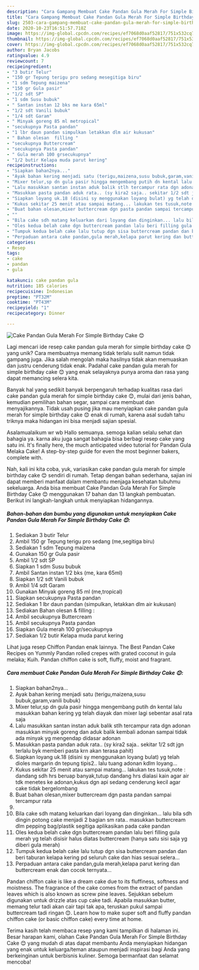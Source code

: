 ```yaml
---
description: "Cara Gampang Membuat Cake Pandan Gula Merah For Simple Birthday Cake 😊, Lezat Sekali"
title: "Cara Gampang Membuat Cake Pandan Gula Merah For Simple Birthday Cake 😊, Lezat Sekali"
slug: 2503-cara-gampang-membuat-cake-pandan-gula-merah-for-simple-birthday-cake-lezat-sekali
date: 2020-10-23T16:51:57.718Z
image: https://img-global.cpcdn.com/recipes/ef7068d0aaf52817/751x532cq70/cake-pandan-gula-merah-for-simple-birthday-cake-😊-foto-resep-utama.jpg
thumbnail: https://img-global.cpcdn.com/recipes/ef7068d0aaf52817/751x532cq70/cake-pandan-gula-merah-for-simple-birthday-cake-😊-foto-resep-utama.jpg
cover: https://img-global.cpcdn.com/recipes/ef7068d0aaf52817/751x532cq70/cake-pandan-gula-merah-for-simple-birthday-cake-😊-foto-resep-utama.jpg
author: Bryan Jacobs
ratingvalue: 4.9
reviewcount: 7
recipeingredient:
- "3 butir Telur"
- "150 gr Tepung terigu pro sedang mesegitiga biru"
- "1 sdm Tepung maizena"
- "150 gr Gula pasir"
- "1/2 sdt SP"
- "1 sdm Susu bubuk"
- " Santan instan 12 bks me kara 65ml"
- "1/2 sdt Vanili bubuk"
- "1/4 sdt Garam"
- " Minyak goreng 85 ml metropical"
- "secukupnya Pasta pandan"
- "1 lbr daun pandan simpulkan letakkan dlm air kukusan"
- " Bahan olesan  filling "
- "secukupnya Buttercream"
- "secukupnya Pasta pandan"
- " Gula merah 100 grsecukupnya"
- "1/2 butir Kelapa muda parut kering"
recipeinstructions:
- "Siapkan bahan2nya..."
- "Ayak bahan kering menjadi satu (terigu,maizena,susu bubuk,garam,vanili bubuk)"
- "Mixer telur,sp dn gula pasir hingga mengembang putih dn kental lalu masukkan bahan kering yg telah diayak dan mixer lagi sebentar asal rata saja"
- "Lalu masukkan santan instan aduk balik stlh tercampur rata dgn adonan masukkan minyak goreng dan aduk balik kembali adonan sampai tidak ada minyak yg mengendap didasar adonan"
- "Masukkan pasta pandan aduk rata.. (sy kira2 saja.. sekitar 1/2 sdt jgn terlalu byk memberi pasta krn akan terasa pahit)"
- "Siapkan loyang uk.18 (disini sy menggunakan loyang bulat) yg telah dioles margarin dn tepung tipis2.. lalu tuang adonan kdlm loyang..."
- "Kukus sekitar 25 menit atau sampai matang... lakukan tes tusuk,note : dandang sdh hrs beruap banyak,tutup dandang hrs dialasi kain agar air tdk menetes ke adonan,kukus dgn api sedang cenderung kecil agar cake tidak bergelombang"
- "Buat bahan olesan,mixer buttercream dgn pasta pandan sampai tercampur rata"
- ""
- "Bila cake sdh matang keluarkan dari loyang dan dinginkan... lalu bila sdh dingin potong cake menjadi 2 bagian sm rata.. masukkan buttercream dlm pepping bag/plastik segitiga aplikasikan pada cake pandan"
- "Oles kedua belah cake dgn buttercream pandan lalu beri filling gula merah yg telah disisir halus diatas buttercream (hanya satu sisi saja yg diberi gula merah)"
- "Tumpuk kedua belah cake lalu tutup dgn sisa buttercream pandan dan beri taburan kelapa kering pd seluruh cake dan hias sesuai selera..."
- "Perpaduan antara cake pandan,gula merah,kelapa parut kering dan buttercream enak dan cocok ternyata..."
categories:
- Resep
tags:
- cake
- pandan
- gula

katakunci: cake pandan gula 
nutrition: 185 calories
recipecuisine: Indonesian
preptime: "PT32M"
cooktime: "PT43M"
recipeyield: "1"
recipecategory: Dinner

---
```



![Cake Pandan Gula Merah For Simple Birthday Cake 😊](https://img-global.cpcdn.com/recipes/ef7068d0aaf52817/751x532cq70/cake-pandan-gula-merah-for-simple-birthday-cake-😊-foto-resep-utama.jpg)

Lagi mencari ide resep cake pandan gula merah for simple birthday cake 😊 yang unik? Cara membuatnya memang tidak terlalu sulit namun tidak gampang juga. Jika salah mengolah maka hasilnya tidak akan memuaskan dan justru cenderung tidak enak. Padahal cake pandan gula merah for simple birthday cake 😊 yang enak selayaknya punya aroma dan rasa yang dapat memancing selera kita.

Banyak hal yang sedikit banyak berpengaruh terhadap kualitas rasa dari cake pandan gula merah for simple birthday cake 😊, mulai dari jenis bahan, kemudian pemilihan bahan segar, sampai cara membuat dan menyajikannya. Tidak usah pusing jika mau menyiapkan cake pandan gula merah for simple birthday cake 😊 enak di rumah, karena asal sudah tahu triknya maka hidangan ini bisa menjadi sajian spesial.

Asalamualaikum wr wb Hallo semuanya. semoga kalian selalu sehat dan bahagia ya. karna aku juga sangat bahagia bisa berbagi resep cake yang satu ini. It&#39;s finally here, the much anticipated video tutorial for Pandan Gula Melaka Cake! A step-by-step guide for even the most beginner bakers, complete with.


Nah, kali ini kita coba, yuk, variasikan cake pandan gula merah for simple birthday cake 😊 sendiri di rumah. Tetap dengan bahan sederhana, sajian ini dapat memberi manfaat dalam membantu menjaga kesehatan tubuhmu sekeluarga. Anda bisa membuat Cake Pandan Gula Merah For Simple Birthday Cake 😊 menggunakan 17 bahan dan 13 langkah pembuatan. Berikut ini langkah-langkah untuk menyiapkan hidangannya.

<!--inarticleads1-->

##### Bahan-bahan dan bumbu yang digunakan untuk menyiapkan Cake Pandan Gula Merah For Simple Birthday Cake 😊:

1. Sediakan 3 butir Telur
1. Ambil 150 gr Tepung terigu pro sedang (me,segitiga biru)
1. Sediakan 1 sdm Tepung maizena
1. Gunakan 150 gr Gula pasir
1. Ambil 1/2 sdt SP
1. Siapkan 1 sdm Susu bubuk
1. Ambil  Santan instan 1/2 bks (me, kara 65ml)
1. Siapkan 1/2 sdt Vanili bubuk
1. Ambil 1/4 sdt Garam
1. Gunakan  Minyak goreng 85 ml (me,tropical)
1. Siapkan secukupnya Pasta pandan
1. Sediakan 1 lbr daun pandan (simpulkan, letakkan dlm air kukusan)
1. Sediakan  Bahan olesan &amp; filling :
1. Ambil secukupnya Buttercream
1. Ambil secukupnya Pasta pandan
1. Siapkan  Gula merah 100 gr/secukupnya
1. Sediakan 1/2 butir Kelapa muda parut kering


Lihat juga resep Chiffon Pandan enak lainnya. The Best Pandan Cake Recipes on Yummly Pandan rolled crepes with grated coconut in gula melaka; Kuih. Pandan chiffon cake is soft, fluffy, moist and fragrant. 

<!--inarticleads2-->

##### Cara membuat Cake Pandan Gula Merah For Simple Birthday Cake 😊:

1. Siapkan bahan2nya...
1. Ayak bahan kering menjadi satu (terigu,maizena,susu bubuk,garam,vanili bubuk)
1. Mixer telur,sp dn gula pasir hingga mengembang putih dn kental lalu masukkan bahan kering yg telah diayak dan mixer lagi sebentar asal rata saja
1. Lalu masukkan santan instan aduk balik stlh tercampur rata dgn adonan masukkan minyak goreng dan aduk balik kembali adonan sampai tidak ada minyak yg mengendap didasar adonan
1. Masukkan pasta pandan aduk rata.. (sy kira2 saja.. sekitar 1/2 sdt jgn terlalu byk memberi pasta krn akan terasa pahit)
1. Siapkan loyang uk.18 (disini sy menggunakan loyang bulat) yg telah dioles margarin dn tepung tipis2.. lalu tuang adonan kdlm loyang...
1. Kukus sekitar 25 menit atau sampai matang... lakukan tes tusuk,note : dandang sdh hrs beruap banyak,tutup dandang hrs dialasi kain agar air tdk menetes ke adonan,kukus dgn api sedang cenderung kecil agar cake tidak bergelombang
1. Buat bahan olesan,mixer buttercream dgn pasta pandan sampai tercampur rata
1. 
1. Bila cake sdh matang keluarkan dari loyang dan dinginkan... lalu bila sdh dingin potong cake menjadi 2 bagian sm rata.. masukkan buttercream dlm pepping bag/plastik segitiga aplikasikan pada cake pandan
1. Oles kedua belah cake dgn buttercream pandan lalu beri filling gula merah yg telah disisir halus diatas buttercream (hanya satu sisi saja yg diberi gula merah)
1. Tumpuk kedua belah cake lalu tutup dgn sisa buttercream pandan dan beri taburan kelapa kering pd seluruh cake dan hias sesuai selera...
1. Perpaduan antara cake pandan,gula merah,kelapa parut kering dan buttercream enak dan cocok ternyata...


Pandan chiffon cake is like a dream cake due to its fluffiness, softness and moistness. The fragrance of the cake comes from the extract of pandan leaves which is also known as screw pine leaves. Sejukkan sebelum digunakan untuk drizzle atas cup cake tadi. Apabila masukkan butter, memang telur tadi akan cair tapi tak apa, teruskan pukul sampai buttercream tadi ringan 😊. Learn how to make super soft and fluffy pandan chiffon cake (or basic chiffon cake) every time at home. 

Terima kasih telah membaca resep yang kami tampilkan di halaman ini. Besar harapan kami, olahan Cake Pandan Gula Merah For Simple Birthday Cake 😊 yang mudah di atas dapat membantu Anda menyiapkan hidangan yang enak untuk keluarga/teman ataupun menjadi inspirasi bagi Anda yang berkeinginan untuk berbisnis kuliner. Semoga bermanfaat dan selamat mencoba!
